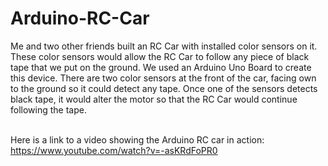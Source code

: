 # Arduino-RC-Car
Me and two other friends built an RC Car with installed color sensors on it. These color sensors would allow the RC Car to follow any piece of black tape that we put on the ground. We used an Arduino  Uno Board to create this device. There are two color sensors at the front of the car, facing own to the ground so it could detect any tape. Once one of the sensors detects black tape, it would alter the motor so that the RC Car would continue following the tape. <br /> <br />

Here is a link to a video showing the Arduino RC car in action: https://www.youtube.com/watch?v=-asKRdFoPR0
